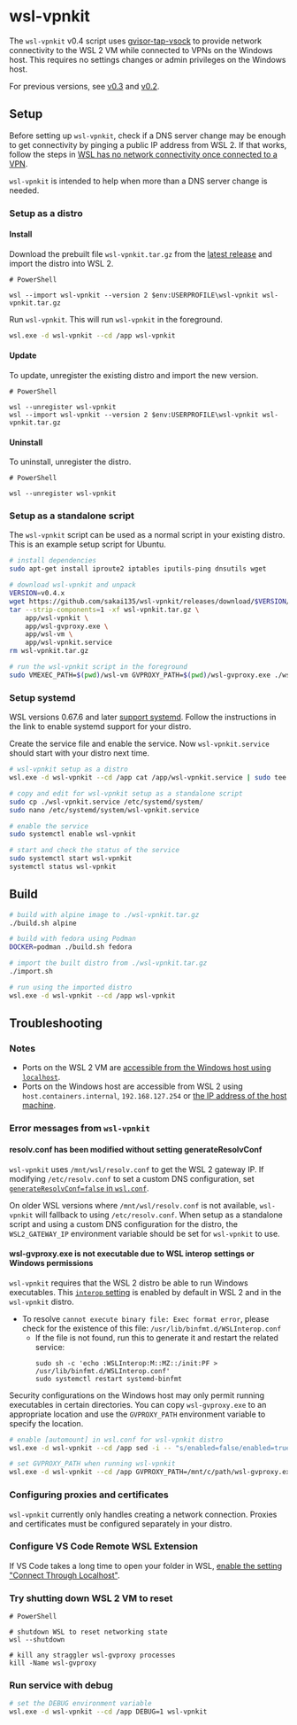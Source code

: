 # wsl-vpnkit

The `wsl-vpnkit` v0.4 script uses [gvisor-tap-vsock](https://github.com/containers/gvisor-tap-vsock) to provide network connectivity to the WSL 2 VM while connected to VPNs on the Windows host. This requires no settings changes or admin privileges on the Windows host.

For previous versions, see [v0.3](https://github.com/sakai135/wsl-vpnkit/tree/v0.3.x) and [v0.2](https://github.com/sakai135/wsl-vpnkit/tree/v0.2.x).

## Setup

Before setting up `wsl-vpnkit`, check if a DNS server change may be enough to get connectivity by pinging a public IP address from WSL 2. If that works, follow the steps in [WSL has no network connectivity once connected to a VPN](https://learn.microsoft.com/en-us/windows/wsl/troubleshooting#wsl-has-no-network-connectivity-once-connected-to-a-vpn).

`wsl-vpnkit` is intended to help when more than a DNS server change is needed.

### Setup as a distro

#### Install

Download the prebuilt file `wsl-vpnkit.tar.gz` from the [latest release](https://github.com/sakai135/wsl-vpnkit/releases/latest) and import the distro into WSL 2. 

```pwsh
# PowerShell

wsl --import wsl-vpnkit --version 2 $env:USERPROFILE\wsl-vpnkit wsl-vpnkit.tar.gz
```

Run `wsl-vpnkit`. This will run `wsl-vpnkit` in the foreground.

```sh
wsl.exe -d wsl-vpnkit --cd /app wsl-vpnkit
```

#### Update

To update, unregister the existing distro and import the new version.

```pwsh
# PowerShell

wsl --unregister wsl-vpnkit
wsl --import wsl-vpnkit --version 2 $env:USERPROFILE\wsl-vpnkit wsl-vpnkit.tar.gz
```

#### Uninstall

To uninstall, unregister the distro.

```pwsh
# PowerShell

wsl --unregister wsl-vpnkit
```

### Setup as a standalone script

The `wsl-vpnkit` script can be used as a normal script in your existing distro. This is an example setup script for Ubuntu.

```sh
# install dependencies
sudo apt-get install iproute2 iptables iputils-ping dnsutils wget

# download wsl-vpnkit and unpack
VERSION=v0.4.x
wget https://github.com/sakai135/wsl-vpnkit/releases/download/$VERSION/wsl-vpnkit.tar.gz
tar --strip-components=1 -xf wsl-vpnkit.tar.gz \
    app/wsl-vpnkit \
    app/wsl-gvproxy.exe \
    app/wsl-vm \
    app/wsl-vpnkit.service
rm wsl-vpnkit.tar.gz

# run the wsl-vpnkit script in the foreground
sudo VMEXEC_PATH=$(pwd)/wsl-vm GVPROXY_PATH=$(pwd)/wsl-gvproxy.exe ./wsl-vpnkit
```

### Setup systemd

WSL versions 0.67.6 and later [support systemd](https://learn.microsoft.com/en-us/windows/wsl/wsl-config#systemd-support). Follow the instructions in the link to enable systemd support for your distro.

Create the service file and enable the service. Now `wsl-vpnkit.service` should start with your distro next time.

```sh
# wsl-vpnkit setup as a distro
wsl.exe -d wsl-vpnkit --cd /app cat /app/wsl-vpnkit.service | sudo tee /etc/systemd/system/wsl-vpnkit.service

# copy and edit for wsl-vpnkit setup as a standalone script
sudo cp ./wsl-vpnkit.service /etc/systemd/system/
sudo nano /etc/systemd/system/wsl-vpnkit.service

# enable the service
sudo systemctl enable wsl-vpnkit

# start and check the status of the service
sudo systemctl start wsl-vpnkit
systemctl status wsl-vpnkit
```

## Build


```sh
# build with alpine image to ./wsl-vpnkit.tar.gz
./build.sh alpine

# build with fedora using Podman
DOCKER=podman ./build.sh fedora

# import the built distro from ./wsl-vpnkit.tar.gz
./import.sh

# run using the imported distro
wsl.exe -d wsl-vpnkit --cd /app wsl-vpnkit
```

## Troubleshooting

### Notes

* Ports on the WSL 2 VM are [accessible from the Windows host using `localhost`](https://learn.microsoft.com/en-us/windows/wsl/networking#accessing-linux-networking-apps-from-windows-localhost).
* Ports on the Windows host are accessible from WSL 2 using `host.containers.internal`, `192.168.127.254` or [the IP address of the host machine](https://docs.microsoft.com/en-us/windows/wsl/networking#accessing-windows-networking-apps-from-linux-host-ip).

### Error messages from `wsl-vpnkit`

#### resolv.conf has been modified without setting generateResolvConf

`wsl-vpnkit` uses `/mnt/wsl/resolv.conf` to get the WSL 2 gateway IP. If modifying `/etc/resolv.conf` to set a custom DNS configuration, set [`generateResolvConf=false` in `wsl.conf`](https://learn.microsoft.com/en-us/windows/wsl/wsl-config#network-settings).

On older WSL versions where `/mnt/wsl/resolv.conf` is not available, `wsl-vpnkit` will fallback to using `/etc/resolv.conf`. When setup as a standalone script and using a custom DNS configuration for the distro, the `WSL2_GATEWAY_IP` environment variable should be set for `wsl-vpnkit` to use.

#### wsl-gvproxy.exe is not executable due to WSL interop settings or Windows permissions

`wsl-vpnkit` requires that the WSL 2 distro be able to run Windows executables. This [`interop` setting](https://learn.microsoft.com/en-us/windows/wsl/wsl-config#interop-settings) is enabled by default in WSL 2 and in the `wsl-vpnkit` distro.
* To resolve `cannot execute binary file: Exec format error`, please check for the existence of this file: `/usr/lib/binfmt.d/WSLInterop.conf`
  * If the file is not found, run this to generate it and restart the related service:
    ```
    sudo sh -c 'echo :WSLInterop:M::MZ::/init:PF > /usr/lib/binfmt.d/WSLInterop.conf'
    sudo systemctl restart systemd-binfmt
    ```

Security configurations on the Windows host may only permit running executables in certain directories. You can copy `wsl-gvproxy.exe` to an appropriate location and use the `GVPROXY_PATH` environment variable to specify the location.

```sh
# enable [automount] in wsl.conf for wsl-vpnkit distro
wsl.exe -d wsl-vpnkit --cd /app sed -i -- "s/enabled=false/enabled=true/" /etc/wsl.conf

# set GVPROXY_PATH when running wsl-vpnkit
wsl.exe -d wsl-vpnkit --cd /app GVPROXY_PATH=/mnt/c/path/wsl-gvproxy.exe wsl-vpnkit
```

### Configuring proxies and certificates

`wsl-vpnkit` currently only handles creating a network connection. Proxies and certificates must be configured separately in your distro.

### Configure VS Code Remote WSL Extension

If VS Code takes a long time to open your folder in WSL, [enable the setting "Connect Through Localhost"](https://github.com/microsoft/vscode-docs/blob/main/remote-release-notes/v1_54.md#fix-for-wsl-2-connection-issues-when-behind-a-proxy).

### Try shutting down WSL 2 VM to reset

```pwsh
# PowerShell

# shutdown WSL to reset networking state
wsl --shutdown

# kill any straggler wsl-gvproxy processes
kill -Name wsl-gvproxy
```

### Run service with debug

```sh
# set the DEBUG environment variable
wsl.exe -d wsl-vpnkit --cd /app DEBUG=1 wsl-vpnkit
```
